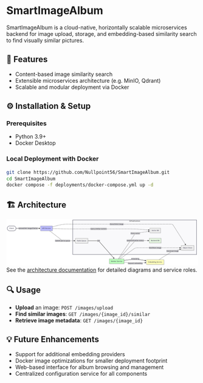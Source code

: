 # SmartImageAlbum

SmartImageAlbum is a cloud-native, horizontally scalable microservices backend for image upload, storage, and embedding-based similarity search to find visually similar pictures.

## 🚀 Features

* Content-based image similarity search
* Extensible microservices architecture (e.g. MinIO, Qdrant)
* Scalable and modular deployment via Docker

## ⚙️ Installation & Setup

### Prerequisites

* Python 3.9+
* Docker Desktop

### Local Deployment with Docker

```bash
git clone https://github.com/Nullpoint56/SmartImageAlbum.git
cd SmartImageAlbum
docker compose -f deployments/docker-compose.yml up -d
```

## 🏗️ Architecture
![SmartImageAlbum Architecture](./docs/sources/architecture/architecture_diagram.png)
See the [architecture documentation](./docs/architecture_documentation.md) for detailed diagrams and service roles.

## 🔍 Usage

* **Upload** an image: `POST /images/upload`
* **Find similar images**: `GET /images/{image_id}/similar`
* **Retrieve image metadata**: `GET /images/{image_id}`

## 💡 Future Enhancements

* Support for additional embedding providers
* Docker image optimizations for smaller deployment footprint
* Web-based interface for album browsing and management
* Centralized configuration service for all components

